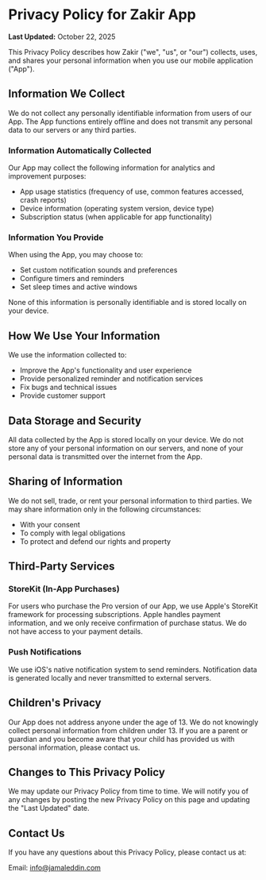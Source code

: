 # Privacy Policy for Zakir App

**Last Updated:** October 22, 2025

This Privacy Policy describes how Zakir ("we", "us", or "our") collects, uses, and shares your personal information when you use our mobile application ("App").

## Information We Collect

We do not collect any personally identifiable information from users of our App. The App functions entirely offline and does not transmit any personal data to our servers or any third parties.

### Information Automatically Collected

Our App may collect the following information for analytics and improvement purposes:
- App usage statistics (frequency of use, common features accessed, crash reports)
- Device information (operating system version, device type)
- Subscription status (when applicable for app functionality)

### Information You Provide

When using the App, you may choose to:
- Set custom notification sounds and preferences
- Configure timers and reminders
- Set sleep times and active windows

None of this information is personally identifiable and is stored locally on your device.

## How We Use Your Information

We use the information collected to:
- Improve the App's functionality and user experience
- Provide personalized reminder and notification services
- Fix bugs and technical issues
- Provide customer support

## Data Storage and Security

All data collected by the App is stored locally on your device. We do not store any of your personal information on our servers, and none of your personal data is transmitted over the internet from the App.

## Sharing of Information

We do not sell, trade, or rent your personal information to third parties. We may share information only in the following circumstances:
- With your consent
- To comply with legal obligations
- To protect and defend our rights and property

## Third-Party Services

### StoreKit (In-App Purchases)
For users who purchase the Pro version of our App, we use Apple's StoreKit framework for processing subscriptions. Apple handles payment information, and we only receive confirmation of purchase status. We do not have access to your payment details.

### Push Notifications
We use iOS's native notification system to send reminders. Notification data is generated locally and never transmitted to external servers.

## Children's Privacy

Our App does not address anyone under the age of 13. We do not knowingly collect personal information from children under 13. If you are a parent or guardian and you become aware that your child has provided us with personal information, please contact us.

## Changes to This Privacy Policy

We may update our Privacy Policy from time to time. We will notify you of any changes by posting the new Privacy Policy on this page and updating the "Last Updated" date.

## Contact Us

If you have any questions about this Privacy Policy, please contact us at:

Email: info@jamaleddin.com
